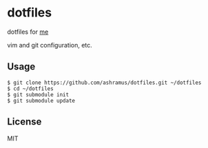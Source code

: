 dotfiles
========

dotfiles for [me](https://github.com/ashramus)

vim and git configuration, etc.

Usage
----------

```
$ git clone https://github.com/ashramus/dotfiles.git ~/dotfiles
$ cd ~/dotfiles
$ git submodule init
$ git submodule update
```

License
-------

MIT

